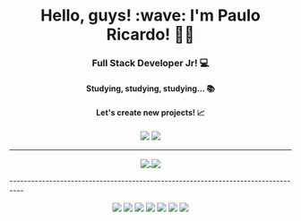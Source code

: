 <h1 align='center'>Hello, guys! :wave: I'm Paulo Ricardo! 🧑‍💻</h1>

 

<h3 align='center'>Full Stack Developer Jr! 💻</h3>

<h4 align='center'>Studying, studying, studying... 📚</h4>

<h4 align='center'>Let's create new projects! 📈</h4>

 

<p align='center'>
<a  href='https://github.com/pauloricardoma'><img src='https://img.shields.io/badge/-Github-000?style=flat-square&logo=Github&logoColor=white&link=LINK_GIT'></a>
<a  href='https://www.linkedin.com/in/paulo-ricardo-marques-de-almeida-3b681a13b/'><img src='https://img.shields.io/badge/-LinkedIn-blue?style=flat-square&logo=Linkedin&logoColor=white&link=LINK_LINKEDIN'></a>
</p>

----------------------------------------------------------------------------------
<p align='center'>
<a href="https://github.com/pauloricardoma">
  <img align="center" src="https://github-readme-stats.vercel.app/api?username=pauloricardoma&count_private=true&theme=dracula&show_icons=true" />
</a>
<a href="https://github.com/pauloricardoma">
  <img align="center" src="https://github-readme-stats.vercel.app/api/top-langs/?username=pauloricardoma&layout=compact&exclude_repo=clone-NotFlix" />
</a>
</p>
----------------------------------------------------------------------------------
<p align='center'>
<img src="https://img.shields.io/badge/HTML5-E34F26?style=for-the-badge&logo=html5&logoColor=white" />
<img src="https://img.shields.io/badge/CSS3-1572B6?style=for-the-badge&logo=css3&logoColor=white" />
<img src="https://img.shields.io/badge/JavaScript-323330?style=for-the-badge&logo=javascript&logoColor=F7DF1E" />
<img src="https://img.shields.io/badge/TypeScript-007ACC?style=for-the-badge&logo=typescript&logoColor=white" />
<img src="https://img.shields.io/badge/Angular-DD0031?style=for-the-badge&logo=angular&logoColor=white" />
<img src='https://img.shields.io/badge/Node.js-339933?style=for-the-badge&logo=nodedotjs&logoColor=white' />
<img src='https://img.shields.io/badge/React-20232A?style=for-the-badge&logo=react&logoColor=61DAFB' />
</p>
